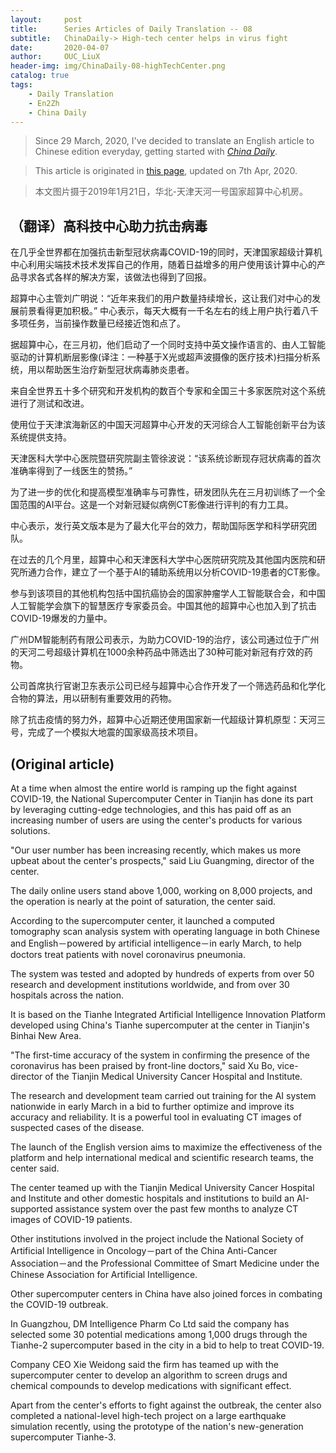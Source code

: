 ```yaml
---
layout:     post
title:      Series Articles of Daily Translation -- 08
subtitle:   ChinaDaily-> High-tech center helps in virus fight 
date:       2020-04-07
author:     OUC_LiuX 
header-img: img/ChinaDaily-08-highTechCenter.png
catalog: true
tags:
    - Daily Translation
    - En2Zh
    - China Daily 
---
```


<head>
    <script src="https://cdn.mathjax.org/mathjax/latest/MathJax.js?config=TeX-AMS-MML_HTMLorMML" type="text/javascript"></script>
    <script type="text/x-mathjax-config">
        MathJax.Hub.Config({
            tex2jax: {
            skipTags: ['script', 'noscript', 'style', 'textarea', 'pre'],
            inlineMath: [['$','$']]
            }
        });
    </script>
</head>

> Since 29 March, 2020, I've decided to translate an English article to Chinese edition everyday, getting started with [*China Daily*](https://www.chinadaily.com.cn/).    

> This article is originated in [this page](http://www.chinadaily.com.cn/a/202004/07/WS5e8bd285a310128217284a85.html), updated on 7th Apr, 2020.  

> 本文图片摄于2019年1月21日，华北-天津天河一号国家超算中心机房。  

## （翻译）高科技中心助力抗击病毒   

在几乎全世界都在加强抗击新型冠状病毒COVID-19的同时，天津国家超级计算机中心利用尖端技术技术发挥自己的作用，随着日益增多的用户使用该计算中心的产品寻求各式各样的解决方案，该做法也得到了回报。   

超算中心主管刘广明说：“近年来我们的用户数量持续增长，这让我们对中心的发展前景看得更加积极。” 中心表示，每天大概有一千名左右的线上用户执行着八千多项任务，当前操作数量已经接近饱和点了。    

据超算中心，在三月初，他们启动了一个同时支持中英文操作语言的、由人工智能驱动的计算机断层影像(译注：一种基于X光或超声波摄像的医疗技术)扫描分析系统，用以帮助医生治疗新型冠状病毒肺炎患者。   

来自全世界五十多个研究和开发机构的数百个专家和全国三十多家医院对这个系统进行了测试和改进。    

使用位于天津滨海新区的中国天河超算中心开发的天河综合人工智能创新平台为该系统提供支持。   

天津医科大学中心医院暨研究院副主管徐波说：“该系统诊断现存冠状病毒的首次准确率得到了一线医生的赞扬。”    

为了进一步的优化和提高模型准确率与可靠性，研发团队先在三月初训练了一个全国范围的AI平台。这是一个对新冠疑似病例CT影像进行评判的有力工具。   

中心表示，发行英文版本是为了最大化平台的效力，帮助国际医学和科学研究团队。   

在过去的几个月里，超算中心和天津医科大学中心医院研究院及其他国内医院和研究所通力合作，建立了一个基于AI的辅助系统用以分析COVID-19患者的CT影像。   

参与到该项目的其他机构包括中国抗癌协会的国家肿瘤学人工智能联合会，和中国人工智能学会旗下的智慧医疗专家委员会。中国其他的超算中心也加入到了抗击COVID-19爆发的力量中。   

广州DM智能制药有限公司表示，为助力COVID-19的治疗，该公司通过位于广州的天河二号超级计算机在1000余种药品中筛选出了30种可能对新冠有疗效的药物。   

公司首席执行官谢卫东表示公司已经与超算中心合作开发了一个筛选药品和化学化合物的算法，用以研制有重要效用的药物。   

除了抗击疫情的努力外，超算中心近期还使用国家新一代超级计算机原型：天河三号，完成了一个模拟大地震的国家级高技术项目。     


## (Original article)    

At a time when almost the entire world is ramping up the fight against COVID-19, the National Supercomputer Center in Tianjin has done its part by leveraging cutting-edge technologies, and this has paid off as an increasing number of users are using the center's products for various solutions.

"Our user number has been increasing recently, which makes us more upbeat about the center's prospects," said Liu Guangming, director of the center.

The daily online users stand above 1,000, working on 8,000 projects, and the operation is nearly at the point of saturation, the center said.

According to the supercomputer center, it launched a computed tomography scan analysis system with operating language in both Chinese and English－powered by artificial intelligence－in early March, to help doctors treat patients with novel coronavirus pneumonia.

The system was tested and adopted by hundreds of experts from over 50 research and development institutions worldwide, and from over 30 hospitals across the nation.

It is based on the Tianhe Integrated Artificial Intelligence Innovation Platform developed using China's Tianhe supercomputer at the center in Tianjin's Binhai New Area.

"The first-time accuracy of the system in confirming the presence of the coronavirus has been praised by front-line doctors," said Xu Bo, vice-director of the Tianjin Medical University Cancer Hospital and Institute.

The research and development team carried out training for the AI system nationwide in early March in a bid to further optimize and improve its accuracy and reliability. It is a powerful tool in evaluating CT images of suspected cases of the disease.

The launch of the English version aims to maximize the effectiveness of the platform and help international medical and scientific research teams, the center said.

The center teamed up with the Tianjin Medical University Cancer Hospital and Institute and other domestic hospitals and institutions to build an AI-supported assistance system over the past few months to analyze CT images of COVID-19 patients.

Other institutions involved in the project include the National Society of Artificial Intelligence in Oncology－part of the China Anti-Cancer Association－and the Professional Committee of Smart Medicine under the Chinese Association for Artificial Intelligence.

Other supercomputer centers in China have also joined forces in combating the COVID-19 outbreak.

In Guangzhou, DM Intelligence Pharm Co Ltd said the company has selected some 30 potential medications among 1,000 drugs through the Tianhe-2 supercomputer based in the city in a bid to help to treat COVID-19.

Company CEO Xie Weidong said the firm has teamed up with the supercomputer center to develop an algorithm to screen drugs and chemical compounds to develop medications with significant effect.

Apart from the center's efforts to fight against the outbreak, the center also completed a national-level high-tech project on a large earthquake simulation recently, using the prototype of the nation's new-generation supercomputer Tianhe-3.